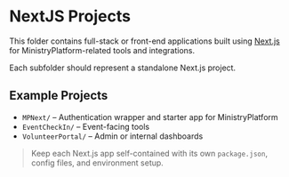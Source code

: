 # NextJS Projects

This folder contains full-stack or front-end applications built using [Next.js](https://nextjs.org/) for MinistryPlatform-related tools and integrations.

Each subfolder should represent a standalone Next.js project.

## Example Projects

- `MPNext/` – Authentication wrapper and starter app for MinistryPlatform
- `EventCheckIn/` – Event-facing tools
- `VolunteerPortal/` – Admin or internal dashboards

> Keep each Next.js app self-contained with its own `package.json`, config files, and environment setup.
